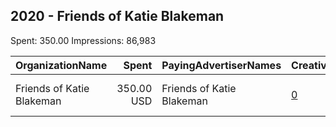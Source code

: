 ## 2020 - Friends of Katie Blakeman 
Spent: 350.00
Impressions: 86,983

|OrganizationName|Spent|PayingAdvertiserNames|CreativeUrls|Impressions|Genders|AgeBrackets|CountryCodes|BillingAddresses|CandidateBallotInformation|
|:---|---:|:---|:---|---:|:---|:---|:---|:---|:---|
|Friends of Katie Blakeman|350.00 USD|Friends of Katie Blakeman|[0](https://www.snap.com/political-ads/asset/75ee3b6f066b9ccd9f82d96c1bedc00ecc18f26b44eb095f4a45b87618c5e5b7?mediaType=mp4)|86,983||18+|united states|US|Katie M Blakeman Champaign County Circuit Clerk|
